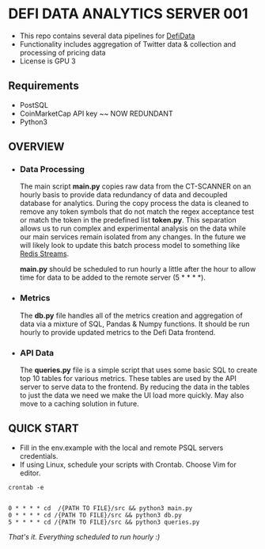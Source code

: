 # DEFI DATA ANALYTICS SERVER 001

- This repo contains several data pipelines for [DefiData](https://www.defidata.dev/)
- Functionality includes aggregation of Twitter data & collection and processing of pricing data
- License is GPU 3

## Requirements 

- PostSQL
- CoinMarketCap API key ~~ NOW REDUNDANT
- Python3

## OVERVIEW

- ### Data Processing
    The main script **main.py** copies raw data from the CT-SCANNER on an hourly basis to provide data redundancy of data and decoupled database for analytics. During the copy process the data is cleaned to remove any token symbols that do not match the regex acceptance test or match the token in the predefined list **token.py**. This separation allows us to run complex and experimental analysis on the data while our main services remain isolated from any changes. In the future we will likely look to update this batch process model to something like [Redis Streams](https://redis.io/topics/streams-intro).

    **main.py** should be scheduled to run hourly a little after the hour to allow time for data to be added to the remote server (5 * * * *).

- ### Metrics
    The **db.py** file handles all of the metrics creation and aggregation of data via a mixture of SQL, Pandas & Numpy functions. It should be run hourly to provide updated metrics to the Defi Data frontend. 
- ### API Data 
    The **queries.py** file is a simple script that uses some basic SQL to create top 10 tables for various metrics. These tables are used by the API server to serve data to the frontend. By reducing the data in the tables to just the data we need we make the UI load more quickly. May also move to a caching solution in future.



## QUICK START

- Fill in the env.example with the local and remote PSQL servers credentials.
- If using Linux, schedule your scripts with Crontab. Choose Vim for editor.
```
crontab -e
``` 

```

0 * * * * cd  /{PATH TO FILE}/src && python3 main.py
0 * * * * cd /{PATH TO FILE}/src && python3 db.py
5 * * * * cd /{PATH TO FILE}/src && python3 queries.py

```
*That's it. Everything scheduled to run hourly :)*